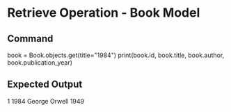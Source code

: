 # Retrieve Operation - Book Model

## Command
book = Book.objects.get(title="1984")
print(book.id, book.title, book.author, book.publication_year)

## Expected Output
1 1984 George Orwell 1949
